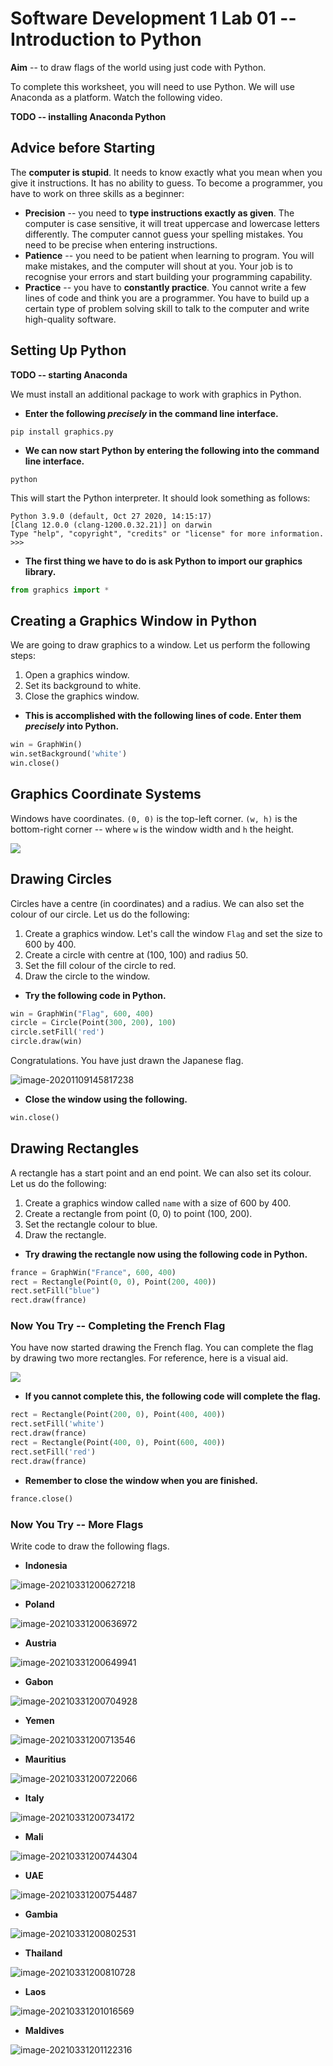 # Software Development 1 Lab 01 -- Introduction to Python

**Aim** -- to draw flags of the world using just code with Python.

To complete this worksheet, you will need to use Python. We will use Anaconda as a platform. Watch the following video.

**TODO -- installing Anaconda Python**

## Advice before Starting

The **computer is stupid**. It needs to know exactly what you mean when you give it instructions. It has no ability to guess. To become a programmer, you have to work on three skills as a beginner:

- **Precision** -- you need to **type instructions exactly as given**. The computer is case sensitive, it will treat uppercase and lowercase letters differently. The computer cannot guess your spelling mistakes. You need to be precise when entering instructions.
- **Patience** -- you need to be patient when learning to program. You will make mistakes, and the computer will shout at you. Your job is to recognise your errors and start building your programming capability.
- **Practice** -- you have to **constantly practice**. You cannot write a few lines of code and think you are a programmer. You have to build up a certain type of problem solving skill to talk to the computer and write high-quality software.

## Setting Up Python

**TODO -- starting Anaconda**

We must install an additional package to work with graphics in Python.

- **Enter the following *precisely* in the command line interface.**

```shell
pip install graphics.py
```

- **We can now start Python by entering the following into the command line interface.**

```shell
python
```

This will start the Python interpreter. It should look something as follows:

```shell
Python 3.9.0 (default, Oct 27 2020, 14:15:17) 
[Clang 12.0.0 (clang-1200.0.32.21)] on darwin
Type "help", "copyright", "credits" or "license" for more information.
>>> 
```

- **The first thing we have to do is ask Python to import our graphics library.**

```python
from graphics import *
```

## Creating a Graphics Window in Python

We are going to draw graphics to a window. Let us perform the following steps:

1. Open a graphics window.
2. Set its background to white.
3. Close the graphics window.

- **This is accomplished with the following lines of code. Enter them *precisely* into Python.**

```python
win = GraphWin()
win.setBackground('white')
win.close()
```

## Graphics Coordinate Systems

Windows have coordinates. `(0, 0)` is the top-left corner. `(w, h)` is the bottom-right corner -- where `w` is the window width and `h` the height.

![](screen.png)

## Drawing Circles

Circles have a centre (in coordinates) and a radius. We can also set the colour of our circle. Let us do the following:

1. Create a graphics window. Let's call the window `Flag` and set the size to 600 by 400.
2. Create a circle with centre at (100, 100) and radius 50.
3. Set the fill colour of the circle to red.
4. Draw the circle to the window.

- **Try the following code in Python.**

```python
win = GraphWin("Flag", 600, 400)
circle = Circle(Point(300, 200), 100)
circle.setFill('red')
circle.draw(win)
```

Congratulations. You have just drawn the Japanese flag.

![image-20201109145817238](image-20201109145817238.png)

- **Close the window using the following.**

```python
win.close()
```

## Drawing Rectangles

A rectangle has a start point and an end point. We can also set its colour. Let us do the following:

1. Create a graphics window called `name` with a size of 600 by 400.
2. Create a rectangle from point (0, 0) to point (100, 200).
3. Set the rectangle colour to blue.
4. Draw the rectangle.

- **Try drawing the rectangle now using the following code in Python.**

```python
france = GraphWin("France", 600, 400)
rect = Rectangle(Point(0, 0), Point(200, 400))
rect.setFill("blue")
rect.draw(france)
```

### Now You Try -- Completing the French Flag

You have now started drawing the French flag. You can complete the flag by drawing two more rectangles. For reference, here is a visual aid.

![](French.png)

- **If you cannot complete this, the following code will complete the flag.**

```python
rect = Rectangle(Point(200, 0), Point(400, 400))
rect.setFill('white')
rect.draw(france)
rect = Rectangle(Point(400, 0), Point(600, 400))
rect.setFill('red')
rect.draw(france)
```

- **Remember to close the window when you are finished.**

```python
france.close()
```

### Now You Try -- More Flags

Write code to draw the following flags.

- **Indonesia**

![image-20210331200627218](image-20210331200627218.png)

- **Poland**

![image-20210331200636972](image-20210331200636972.png)

- **Austria**

![image-20210331200649941](image-20210331200649941.png)

- **Gabon**

![image-20210331200704928](image-20210331200704928.png)

- **Yemen**

![image-20210331200713546](image-20210331200713546.png)

- **Mauritius**

![image-20210331200722066](image-20210331200722066.png)

- **Italy**

![image-20210331200734172](image-20210331200734172.png)

- **Mali**

![image-20210331200744304](image-20210331200744304.png)

- **UAE**

![image-20210331200754487](image-20210331200754487.png)

- **Gambia**

![image-20210331200802531](image-20210331200802531.png)

- **Thailand**

![image-20210331200810728](image-20210331200810728.png)

- **Laos**

![image-20210331201016569](image-20210331201016569.png)

- **Maldives**

![image-20210331201122316](image-20210331201122316.png)